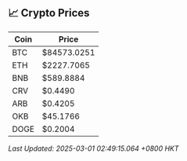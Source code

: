 ## 📈 Crypto Prices

| Coin | Price |
| ---- | ----- |
| BTC | $84573.0251 |
| ETH | $2227.7065 |
| BNB | $589.8884 |
| CRV | $0.4490 |
| ARB | $0.4205 |
| OKB | $45.1766 |
| DOGE | $0.2004 |

_Last Updated: 2025-03-01 02:49:15.064 +0800 HKT_